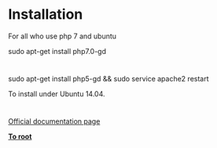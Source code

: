# Installation





For all who use php 7 and ubuntu

sudo apt-get install php7.0-gd

  

#



sudo apt-get install php5-gd &amp;&amp; sudo service apache2 restart

To install under Ubuntu 14.04.

  

#

[Official documentation page](https://www.php.net/manual/en/image.installation.php)

**[To root](/README.md)**
